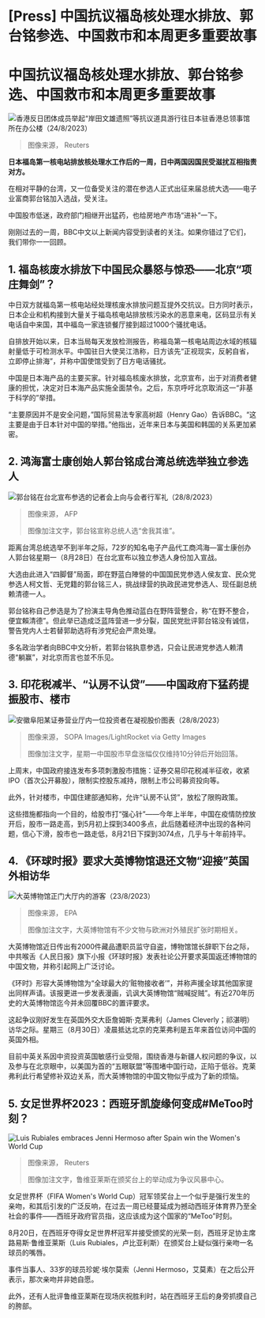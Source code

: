 # [Press] 中国抗议福岛核处理水排放、郭台铭参选、中国救市和本周更多重要故事

#  中国抗议福岛核处理水排放、郭台铭参选、中国救市和本周更多重要故事


![香港反日团体成员举起“岸田文雄遗照”等抗议道具游行往日本驻香港总领事馆所在办公楼（24/8/2023）](_130966214_042706.2023-08-24t042247z_703228515_rc23u2aegynl_rtrmadp_3_japan-fukushima-hongkong.jpg)

> 图像来源，  Reuters

**日本福岛第一核电站排放核处理水工作后的一周，日中两国因国民受滋扰互相指责对方。**

在相对平静的台湾，又一位备受关注的潜在参选人正式出征来届总统大选——电子业富商郭台铭加入选战，受关注。

中国股市低迷，政府部门相继开出猛药，也给房地产市场“进补”一下。

刚刚过去的一周，BBC中文以上新闻内容受到读者的关注。如果你错过了它们，我们带你一一回顾。

##  1\. 福岛核废水排放下中国民众暴怒与惊恐——北京“项庄舞剑”？


中日双方就福岛第一核电站经处理核废水排放问题互提外交抗议。日方同时表示，日本企业和机构接到大量关于福岛核电站排放核污染水的恶意来电，区码显示有关电话自中来国，其中福岛一家连锁餐厅接到超过1000个骚扰电话。

自排放开始以来，日本当局每天发放检测报告，称福岛第一核电站周边水域的核辐射量低于可检测水平。中国驻日大使吴江浩称，日方该先“正视现实，反躬自省，立即停止排海”，并称中国使馆受到了日方电话骚扰。

中国是日本海产品的主要买家。针对福岛核废水排放，北京宣布，出于对消费者健康的担忧，决定对日本海产品实施全面禁令。之后，东京呼吁北京取消这一“非基于科学的”举措。

“主要原因并不是安全问题，”国际贸易法专家高树超（Henry Gao）告诉BBC。“这主要是由于日本针对中国的举措。”他指出，近年来日本与美国和韩国的关系更加紧密。


##  2\. 鸿海富士康创始人郭台铭成台湾总统选举独立参选人

![郭台铭在台北宣布参选的记者会上向与会者行军礼（28/8/2023）](_130966215_gettyimages-1628187411.jpg)

> 图像来源，  AFP
>
> 图像加注文字，郭台铭宣称总统人选“舍我其谁”。

距离台湾总统选举不到半年之际，72岁的知名电子产品代工商鸿海—富士康创办人郭台铭星期一（8月28日）在台北宣布以独立参选人身份加入宣战。

大选由此进入“四脚督”局面，即在野蓝白陣營的中国国民党参选人侯友宜、民众党参选人柯文哲、无党籍的郭台铭三人，挑战绿营的执政民进党参选人、现任副总统赖清德一人。

郭台铭称自己参选是为了扮演主导角色推动蓝白在野阵营整合，称“在野不整合，便宜賴清德”。但此举已造成泛蓝阵营进一步分裂，国民党批评郭台铭没有诚信，警告党内人士若替郭助选将有涉党纪会严肃处理。

多名政治学者向BBC中文分析，若郭台铭执意参选，只会让民进党参选人赖清德“躺赢”，对北京而言也並不乐见。

##  3\. 印花税减半、“认房不认贷”——中国政府下猛药提振股市、楼市

![安徽阜阳某证券营业厅内一位投资者在凝视股价图表（28/8/2023）](_130966219_gettyimages-1633520491.jpg)

> 图像来源，  SOPA Images/LightRocket via Getty Images
>
> 图像加注文字，星期一中国股市早盘涨幅仅仅维持10分钟后开始回落。

上周末，中国政府接连发布多项刺激股市措施：证券交易印花税减半征收，收紧IPO（首次公开募股），限制实控股东减持，限制上市公司募资投向等。

此外，针对楼市，中国住建部通知称，允许“认房不认贷”，放松了限购政策。

这些措施都指向一个目的，给股市打“强心针”——今年上半年，中国在疫情防控放开后，股市一路走高，到5月初上探到3400多点，此后随着经济中出现的各种问题，信心下滑，股市也一路走低，8月21日下探到3074点，几乎与十年前持平。

##  4\. 《环球时报》要求大英博物馆退还文物“迎接”英国外相访华

![大英博物馆正门大厅内的游客（23/8/2023）](_130937186_161542-shutterstock_editorial_epaselect_23_aug_1600_utc_14065867c.jpg)

> 图像来源，  EPA
>
> 图像加注文字，大英博物馆有不少文物与欧洲对外殖民扩张时期相关。

大英博物馆近日传出有2000件藏品遭职员监守自盗，博物馆馆长辞职下台之际，中共喉舌《人民日报》旗下小报《环球时报》发表社论公开要求英国返还博物馆的中国文物，并称引起网上广泛讨论。

《环时》形容大英博物馆为“全球最大的‘赃物接收者’”，并称声援全球其他国家提出同样声请。该报更进一步发表漫画，讥讽大英博物馆“贼喊捉贼”。有近270年历史的大英博物馆迄今并未回覆BBC的置评要求。

这起争议刚好发生在英国外交大臣詹姆斯·克莱弗利（James Cleverly；祁湛明）访华之际。星期三（8月30日）凌晨抵达北京的克莱弗利是五年来首位访问中国的英国外相。

目前中英关系因中资投资英国敏感行业受阻，围绕香港与新疆人权问题的争议，以及参与在北京眼中，以美国为首的“五眼联盟”等围堵中国行动，正陷于低谷。克莱弗利此行希望修补双边关系，而大英博物馆的中国文物似乎成为了新的烦恼。


##  5\. 女足世界杯2023：西班牙凯旋缘何变成#MeToo时刻？

![Luis Rubiales embraces Jenni Hermoso after Spain win the Women's World Cup](_130966546_9ba3494b-61b5-45b5-b833-a6800265fd66.jpg)

> 图像来源，  Reuters
>
> 图像加注文字，鲁维亚莱斯在颁奖台上的举动成为争议风暴中心。

女足世界杯（FIFA Women's World Cup）冠军领奖台上一个似乎是强行发生的亲吻，和其后引发的广泛反响，在过去一周已经蔓延成为撼动西班牙体育界乃至全社会的事件——西班牙政府官员指，这应该成为这个国家的“MeToo”时刻。

8月20日，在西班牙夺得女足世界杯冠军并接受颁奖的光荣一刻，西班牙足协主席路易斯·鲁维亚莱斯（Luis Rubiales，卢比亚利斯）在颁奖台上疑似强行亲吻一名球员的嘴唇。

事件当事人、33岁的球员珍妮·埃尔莫索（Jenni Hermoso，艾莫素）在之后公开表示，那次亲吻并非她自愿。

此外，还有人批评鲁维亚莱斯在现场庆祝胜利时，站在西班牙王后的身旁抓摸自己的胯部。








